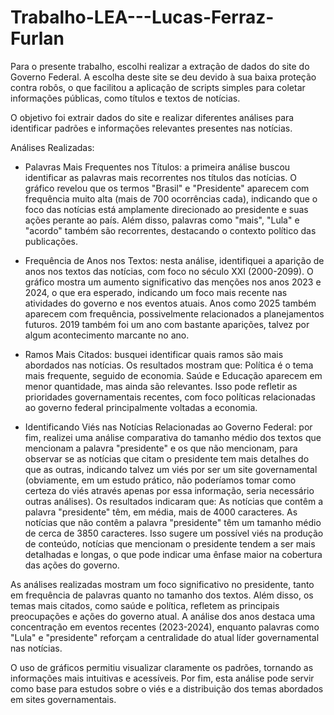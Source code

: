 # Trabalho-LEA---Lucas-Ferraz-Furlan

Para o presente trabalho, escolhi realizar a extração de dados do site do Governo Federal. A escolha deste site se deu devido à sua baixa proteção contra robôs, o que facilitou a aplicação de scripts simples para coletar informações públicas, como títulos e textos de notícias.

O objetivo foi extrair dados do site e realizar diferentes análises para identificar padrões e informações relevantes presentes nas notícias.

Análises Realizadas:

- Palavras Mais Frequentes nos Títulos: a primeira análise buscou identificar as palavras mais recorrentes nos títulos das notícias. O gráfico revelou que os termos "Brasil" e "Presidente" aparecem com frequência muito alta (mais de 700 ocorrências cada), indicando que o foco das notícias está amplamente direcionado ao presidente e suas ações perante ao país. Além disso, palavras como "mais", "Lula" e "acordo" também são recorrentes, destacando o contexto político das publicações.

- Frequência de Anos nos Textos: nesta análise, identifiquei a aparição de anos nos textos das notícias, com foco no século XXI (2000-2099). O gráfico mostra um aumento significativo das menções nos anos 2023 e 2024, o que era esperado, indicando um foco mais recente nas atividades do governo e nos eventos atuais. Anos como 2025 também aparecem com frequência, possivelmente relacionados a planejamentos futuros. 2019 também foi um ano com bastante aparições, talvez por algum acontecimento marcante no ano.

- Ramos Mais Citados: busquei identificar quais ramos são mais abordados nas notícias. Os resultados mostram que:
Política é o tema mais frequente, seguido de economia.
Saúde e Educação aparecem em menor quantidade, mas ainda são relevantes.
Isso pode refletir as prioridades governamentais recentes, com foco políticas relacionadas ao governo federal principalmente voltadas a economia.

- Identificando Viés nas Notícias Relacionadas ao Governo Federal: por fim, realizei uma análise comparativa do tamanho médio dos textos que mencionam a palavra "presidente" e os que não mencionam, para observar se as notícias que citam o presidente tem mais detalhes do que as outras, indicando talvez um viés por ser um site governamental (obviamente, em um estudo prático, não poderíamos tomar como certeza do viés através apenas por essa informação, seria necessário outras análises). Os resultados indicaram que:
As notícias que contêm a palavra "presidente" têm, em média, mais de 4000 caracteres.
As notícias que não contêm a palavra "presidente" têm um tamanho médio de cerca de 3850 caracteres.
Isso sugere um possível viés na produção de conteúdo, notícias que mencionam o presidente tendem a ser mais detalhadas e longas, o que pode indicar uma ênfase maior na cobertura das ações do governo.




As análises realizadas mostram um foco significativo no presidente, tanto em frequência de palavras quanto no tamanho dos textos. Além disso, os temas mais citados, como saúde e política, refletem as principais preocupações e ações do governo atual. A análise dos anos destaca uma concentração em eventos recentes (2023-2024), enquanto palavras como "Lula" e "presidente" reforçam a centralidade do atual líder governamental nas notícias.

O uso de gráficos permitiu visualizar claramente os padrões, tornando as informações mais intuitivas e acessíveis. Por fim, esta análise pode servir como base para estudos sobre o viés e a distribuição dos temas abordados em sites governamentais.
